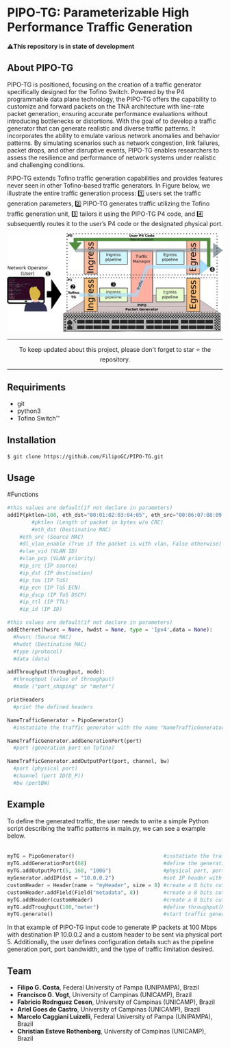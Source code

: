 # PIPO-TG: Parameterizable High Performance Traffic Generation
⚠️**This repository is in state of development**

## About PIPO-TG
PIPO-TG is positioned, focusing on the creation of a traffic generator specifically designed for the Tofino Switch. Powered by the P4 programmable data plane technology, the PIPO-TG offers the capability to customize and forward packets on the TNA architecture with line-rate packet generation, ensuring accurate performance evaluations without introducing bottlenecks or distortions. With the goal of to develop a traffic generator that can generate realistic and diverse traffic patterns. It incorporates the ability to emulate various network anomalies and behavior patterns. By simulating scenarios such as network congestion, link failures, packet drops, and other disruptive events, PIPO-TG enables researchers to assess the resilience and performance of network systems under realistic and challenging conditions.

PIPO-TG extends Tofino traffic generation capabilities and provides features never seen in other Tofino-based traffic generators. In Figure below, we illustrate the entire traffic generation process: 1️⃣ users set the traffic generation parameters, 2️⃣ PIPO-TG generates traffic utilizing the Tofino traffic generation unit, 3️⃣ tailors it using the PIPO-TG P4 code, and 4️⃣ subsequently routes it to the user’s P4 code or the designated physical port.

![Alt text](https://github.com/FilipoGC/PIPO-TG/blob/main/images/tg_mod.jpg)

___
<p align="center">
  To keep updated about this project, please don't forget to star ⭐️ the repository.
</p>

___
## Requiriments

- git
- python3
- Tofino Switch™

## Installation
```terminal
$ git clone https://github.com/FilipoGC/PIPO-TG.git
```
## Usage
#Functions
```python
#this values are default(if not declare in parameters)
addIP(pktlen=100, eth_dst="00:01:02:03:04:05", eth_src="00:06:07:08:09:0a", dl_vlan_enable=False, vlan_vid=0, vlan_pcp=0, dl_vlan_cfi=0, ip_src="192.168.0.1", ip_dst="192.168.0.2", ip_tos=0, ip_ecn=None, ip_dscp=None, ip_ttl=64, ip_id=0x0001, ip_ihl=None, ip_options=False, ip_proto=0)
        #pktlen (Length of packet in bytes w/o CRC)
        #eth_dst (Destinatino MAC)
	#eth_src (Source MAC)
	#dl_vlan_enable (True if the packet is with vlan, False otherwise)
	#vlan_vid (VLAN ID)
	#vlan_pcp (VLAN priority)
	#ip_src (IP source)
	#ip_dst (IP destination)
	#ip_tos (IP ToS)
	#ip_ecn (IP ToS ECN)
	#ip_dscp (IP ToS DSCP)
	#ip_ttl (IP TTL)
	#ip_id (IP ID)
```

```python
#this values are default(if not declare in parameters)
addEthernet(hwsrc = None, hwdst = None, type = 'Ipv4',data = None):
  #hwsrc (Source MAC)
  #hwdst (Destinatino MAC)
  #type (protocol)
  #data (data)
```

```python
addThroughput(throughput, mode):
  #throughput (value of throughput)
  #mode ("port_shaping" or "meter")
```

```python
printHeaders
  #print the defined headers
```

```python
NameTrafficGenerator = PipoGenerator()
  #instatiate the traffic generator with the name "NameTrafficGenerator"
```
```python
NameTrafficGenerator.addGenerationPort(port)
  #port (generation port on Tofino)
```

```python
NameTrafficGenerator.addOutputPort(port, channel, bw)
  #port (physical port)
  #channel (port ID(D_P))
  #bw (portBW)
```
## Example
To define the generated traffic, the user needs to write a simple Python script describing the traffic patterns in main.py, we can see a example below.
```python

myTG = PipoGenerator()                             #instatiate the traffic generator
myTG.addGenerationPort(68)                         #define the generation port
myTG.addOutputPort(5, 160, "100G")                 #physical port, port ID(D_P), portBW
myGenerator.addIP(dst = "10.0.0.2")                #set IP header with destination address
customHeader = Header(name = "myHeader", size = 8) #create a 8 bits cutom header part 1
customHeader.addField(Field("metadata", 8))        #create a 8 bits cutom header part 1
myTG.addHeader(customHeader)                       #create a 8 bits cutom header part 3
myTG.addTroughput(100,"meter")                     #define throughput(Mbps) and the type(port_shaping or meter)
myTG.generate()                                    #start traffic generation

```

In that example of PIPO-TG input code to generate IP packets at 100 Mbps with destination IP 10.0.0.2 and a custom header to be sent via physical port 5. Additionally, the user defines configuration details such as the pipeline generation port, port bandwidth, and the type of traffic limitation desired.

## Team

- **Filipo G. Costa**, Federal University of Pampa (UNIPAMPA), Brazil
- **Francisco G. Vogt**, University of Campinas (UNICAMP), Brazil
- **Fabricio Rodrıguez Cesen**, University of Campinas (UNICAMP), Brazil
- **Ariel Goes de Castro**, University of Campinas (UNICAMP), Brazil
- **Marcelo Caggiani Luizelli**, Federal University of Pampa (UNIPAMPA), Brazil 
- **Christian Esteve Rothenberg**, University of Campinas (UNICAMP), Brazil

